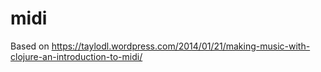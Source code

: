 # midi

Based on
https://taylodl.wordpress.com/2014/01/21/making-music-with-clojure-an-introduction-to-midi/


